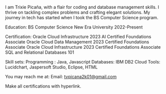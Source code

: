 I am Trixie Picaña, with a flair for coding and database management skills. I thrive on tackling complex problems and crafting elegant solutions. My journey in tech has started when I took the BS Computer Science program.

Education:
BS Computer Science
New Era University
2022-Present

Certification:
Oracle Cloud Infrastructure 2023 AI Certified Foundations Associate
Oracle Cloud Data Management 2023 Certified Foundations Associate
Oracle Cloud Infrastructure 2023 Certified Foundations Associate
SQL and Relational Databases 101

Skill sets:
Programming :  Java, Javascript
Databases: IBM DB2 Cloud
Tools:  Lucidchart, Jaspersoft Studio, Eclipse, HTML

You may reach me at:
Email: tvpicana2k01@gmail.com

Make all certifications with hyperlink.
